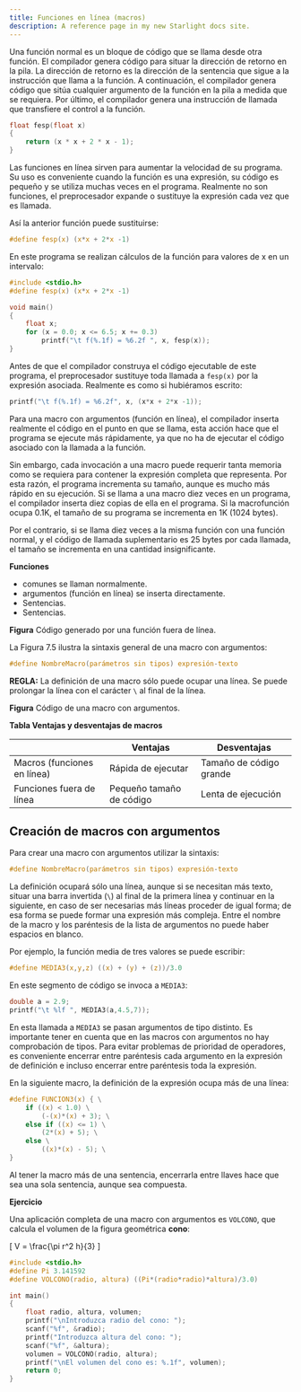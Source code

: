 ```yaml
---
title: Funciones en línea (macros)
description: A reference page in my new Starlight docs site.
---
```


Una función normal es un bloque de código que se llama desde otra función. El compilador genera código para situar la dirección de retorno en la pila. La dirección de retorno es la dirección de la sentencia que sigue a la instrucción que llama a la función. A continuación, el compilador genera código que sitúa cualquier argumento de la función en la pila a medida que se requiera. Por último, el compilador genera una instrucción de llamada que transfiere el control a la función.

```c
float fesp(float x)
{
    return (x * x + 2 * x - 1);
}
```

Las funciones en línea sirven para aumentar la velocidad de su programa. Su uso es conveniente cuando la función es una expresión, su código es pequeño y se utiliza muchas veces en el programa. Realmente no son funciones, el preprocesador expande o sustituye la expresión cada vez que es llamada.

Así la anterior función puede sustituirse:

```c
#define fesp(x) (x*x + 2*x -1)
```

En este programa se realizan cálculos de la función para valores de x en un intervalo:

```c
#include <stdio.h>
#define fesp(x) (x*x + 2*x -1)

void main()
{
    float x;
    for (x = 0.0; x <= 6.5; x += 0.3)
        printf("\t f(%.1f) = %6.2f ", x, fesp(x));
}
```

Antes de que el compilador construya el código ejecutable de este programa, el preprocesador sustituye toda llamada a `fesp(x)` por la expresión asociada. Realmente es como si hubiéramos escrito:

```c
printf("\t f(%.1f) = %6.2f", x, (x*x + 2*x -1));
```

Para una macro con argumentos (función en línea), el compilador inserta realmente el código en el punto en que se llama, esta acción hace que el programa se ejecute más rápidamente, ya que no ha de ejecutar el código asociado con la llamada a la función.

Sin embargo, cada invocación a una macro puede requerir tanta memoria como se requiera para contener la expresión completa que representa. Por esta razón, el programa incrementa su tamaño, aunque es mucho más rápido en su ejecución. Si se llama a una macro diez veces en un programa, el compilador inserta diez copias de ella en el programa. Si la macrofunción ocupa 0.1K, el tamaño de su programa se incrementa en 1K (1024 bytes).

Por el contrario, si se llama diez veces a la misma función con una función normal, y el código de llamada suplementario es 25 bytes por cada llamada, el tamaño se incrementa en una cantidad insignificante.

**Funciones**
- comunes se llaman normalmente.
- argumentos (función en línea) se inserta directamente.
- Sentencias.
- Sentencias.


**Figura** Código generado por una función fuera de línea.

La Figura 7.5 ilustra la sintaxis general de una macro con argumentos:

```c
#define NombreMacro(parámetros sin tipos) expresión-texto
```

**REGLA:** La definición de una macro sólo puede ocupar una línea. Se puede prolongar la línea con el carácter `\` al final de la línea.


**Figura** Código de una macro con argumentos.

**Tabla Ventajas y desventajas de macros**

|                          | Ventajas            | Desventajas          |
|--------------------------|---------------------|-----------------------|
| Macros (funciones en línea)     | Rápida de ejecutar  | Tamaño de código grande |
| Funciones fuera de línea | Pequeño tamaño de código | Lenta de ejecución     |

## Creación de macros con argumentos

Para crear una macro con argumentos utilizar la sintaxis:

```c
#define NombreMacro(parámetros sin tipos) expresión-texto
```

La definición ocupará sólo una línea, aunque si se necesitan más texto, situar una barra invertida (`\`) al final de la primera línea y continuar en la siguiente, en caso de ser necesarias más líneas proceder de igual forma; de esa forma se puede formar una expresión más compleja. Entre el nombre de la macro y los paréntesis de la lista de argumentos no puede haber espacios en blanco.

Por ejemplo, la función media de tres valores se puede escribir:

```c
#define MEDIA3(x,y,z) ((x) + (y) + (z))/3.0
```

En este segmento de código se invoca a `MEDIA3`:

```c
double a = 2.9;
printf("\t %lf ", MEDIA3(a,4.5,7));
```

En esta llamada a `MEDIA3` se pasan argumentos de tipo distinto. Es importante tener en cuenta que en las macros con argumentos no hay comprobación de tipos. Para evitar problemas de prioridad de operadores, es conveniente encerrar entre paréntesis cada argumento en la expresión de definición e incluso encerrar entre paréntesis toda la expresión.

En la siguiente macro, la definición de la expresión ocupa más de una línea:

```c
#define FUNCION3(x) { \
    if ((x) < 1.0) \
        (-(x)*(x) + 3); \
    else if ((x) <= 1) \
        (2*(x) + 5); \
    else \
        ((x)*(x) - 5); \
}
```

Al tener la macro más de una sentencia, encerrarla entre llaves hace que sea una sola sentencia, aunque sea compuesta.

**Ejercicio**

Una aplicación completa de una macro con argumentos es `VOLCONO`, que calcula el volumen de la figura geométrica **cono**:

\[
V = \frac{\pi r^2 h}{3}
\]

```c
#include <stdio.h>
#define Pi 3.141592
#define VOLCONO(radio, altura) ((Pi*(radio*radio)*altura)/3.0)

int main()
{
    float radio, altura, volumen;
    printf("\nIntroduzca radio del cono: ");
    scanf("%f", &radio);
    printf("Introduzca altura del cono: ");
    scanf("%f", &altura);
    volumen = VOLCONO(radio, altura);
    printf("\nEl volumen del cono es: %.1f", volumen);
    return 0;
}
```
